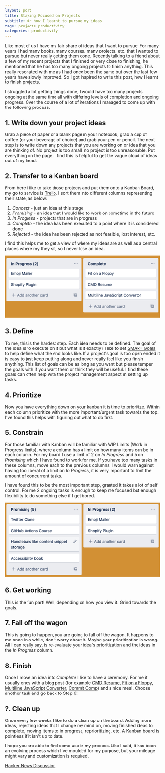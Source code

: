 ```yaml
---
layout: post
title: Staying Focused on Projects
subtitle: Or how I learnt to pursue my ideas
tags: projects productivity
categories: productivity
---
```


Like most of us I have my fair share of ideas that I want to pursue. For many years I had many books, many courses, many projects, etc. that I wanted to pursue but never really getting them done. Recently talking to a friend about a few of my recent projects that I finished or very close to finishing, he mentioned that he has too many ongoing projects to finish anything. This really resonated with me as I had once been the same but over the last few years have slowly improved. So I got inspired to write this post, how I learnt to finish projects.

I struggled a lot getting things done, I would have too many projects ongoing at the same time all with differing levels of completion and ongoing progress. Over the course of a lot of iterations I managed to come up with the following process.

## 1. Write down your project ideas
Grab a piece of paper or a blank page in your notebook, grab a cup of coffee (or your beverage of choice) and grab your pen or pencil. The next step is to write down any projects that you are working on or idea that you are thinking of. No project is too small,  no project is too unreasonable. Put everything on the page. I find this is helpful to get the vague cloud of ideas out of my head.

## 2. Transfer to a Kanban board
From here I like to take those projects and put them onto a Kanban Board, my go to service is [Trello](https://trello.com/). I sort them into different columns representing their state, as below:
1. *Concept* - just an idea at this stage
2. *Promising* - an idea that I would like to work on sometime in the future
3. *In Progress* - projects that are in progress
4. *Complete* - the idea has been executed to a point where it is considered done
5. *Rejected* - the idea has been rejected as not feasible, lost interest, etc.

I find this helps me to get a view of where my ideas are as well as a central places where my they sit, so I never lose an idea.

<p class="center">
    <a href="https://twitter.com/sonniesedge/status/913282229408866304">
        <img src="https://raw.githubusercontent.com/bbody/bbody.github.io/master/_posts/images/2019-11-18-staying-focused/in-progress.png" alt="Kanban Board">
    </a>
</p>

## 3. Define
To me, this is the hardest step. Each idea needs to be defined. The goal of the idea is to execute on it but what is it exactly? I like to set [SMART Goals](https://corporatefinanceinstitute.com/resources/knowledge/other/smart-goal/) to help define what the end looks like. If a project's goal is too open ended it is easy to just keep putting along and never really feel like you finish anything. This list of goals can be as long as you want but please temper the goals with if you want them or think they will be useful. I find these goals can often help with the project management aspect in setting up tasks.

## 4. Prioritize
Now you have everything down on your kanban it is time to prioritize. Within each column prioritize with the more important/urgent task towards the top. I've found this helps with figuring out what to do first.

## 5. Constrain
For those familiar with Kanban will be familiar with WIP Limits (Work in Progress limits), where a column has a limit on how many items can be in each column. For my board I use a limit of 2 on *In Progress* and 5 on *Promising* which I have found to work for me. If you have too many tasks in these columns, move each to the previous columns. I would warn against having too liberal of a limit on *In Progress*, it is very important to limit the amount of concurrent tasks.

I have found this to be the most important step, granted it takes a lot of self control. For me 2 ongoing tasks is enough to keep me focused but enough flexibility to do something else if I get bored.

<p class="center">
    <a href="https://twitter.com/sonniesedge/status/913282229408866304">
        <img src="https://raw.githubusercontent.com/bbody/bbody.github.io/master/_posts/images/2019-11-18-staying-focused/wip-limit.png" alt="WIP Limit on Kanban Board">
    </a>
</p>

## 6. Get working
This is the fun part! Well, depending on how you view it. Grind towards the goals.

## 7. Fall off the wagon
This is going to happen, you are going to fall off the wagon. It happens to me once in a while, don't worry about it. Maybe your prioritization is wrong. All I can really say, is re-evaluate your idea's prioritization and the ideas in the *In Progress* column.

## 8. Finish
Once I move an idea into *Complete* I like to have a ceremony. For me it usually ends with a blog post (for example [CMD Resume](https://www.brendonbody.com/2019/01/07/cmd-resume/), [Fit on a Floppy](https://www.brendonbody.com/2019/11/13/fit-on-a-floppy/), [Multiline JavaScript Converter](https://www.brendonbody.com/2019/11/12/multiline-javascript-converter/), [Commit Comp](https://www.brendonbody.com/2019/04/28/commit-competition/)) and a nice meal. Choose another task and go back to Step 6!

## ?. Clean up
Once every few weeks I like to do a clean up on the board. Adding more ideas, rejecting ideas that I change my mind on, moving finished ideas to complete, moving items to in progress, reprioritizing, etc. A Kanban board is pointless if it isn't up to date.

I hope you are able to find some use in my process. Like I said, it has been an evolving process which I've moulded for my purpose, but your mileage might vary and customization is required.

[Hacker News Discussion](https://news.ycombinator.com/item?id=21559581)
